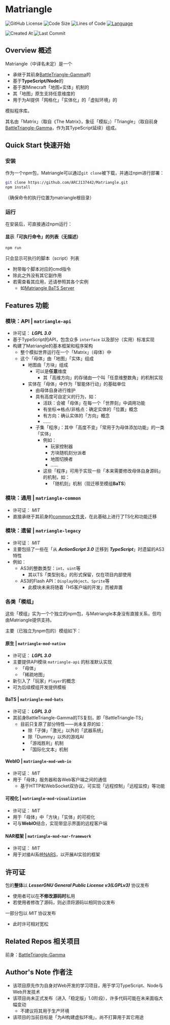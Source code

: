 # Matriangle

![GitHub License](https://img.shields.io/github/license/ARCJ137442/Matriangle?style=for-the-badge&color=78dce8)
![Code Size](https://img.shields.io/github/languages/code-size/ARCJ137442/Matriangle?style=for-the-badge&color=78dce8)
![Lines of Code](https://www.aschey.tech/tokei/github.com/ARCJ137442/Matriangle?style=for-the-badge&color=78dce8)
[![Language](https://img.shields.io/badge/language-TypeScript-cyan?style=for-the-badge&color=78dce8)](https://www.typescriptlang.org/)

![Created At](https://img.shields.io/github/created-at/ARCJ137442/Matriangle?style=for-the-badge)
![Last Commit](https://img.shields.io/github/last-commit/ARCJ137442/Matriangle?style=for-the-badge)

## Overview 概述

Matriangle（中译名未定）是一个

* 承继于其前身[BattleTriangle-Gamma](https://github.com/ARCJ137442/BattleTriangle-Gamma)的
* 基于**TypeScript/Node**的
* 基于类Minecraft「地图+实体」机制的
* 其「地图」原生支持任意维度的
* 用于为AI提供「网格化」「实体化」的「虚拟环境」的

模拟程序库。

其名由「Matrix」（取自《The Matrix》，象征「模拟」）「Triangle」（取自前身[BattleTriangle-Gamma](https://github.com/ARCJ137442/BattleTriangle-Gamma)，作为其TypeScript延续）组成。

## Quick Start 快速开始

### 安装

作为一个npm包，Matriangle可以通过`git clone`被下载，并通过npm进行部署：

```bash
git clone https://github.com/ARCJ137442/Matriangle.git
npm install
```

（确保命令的执行位置为matriangle根目录）

### 运行

在安装后，可直接通过npm运行：

#### 显示「可执行命令」的列表（无描述）

```bash
npm run
```

只会显示可执行的脚本（script）列表

* 附带每个脚本对应的cmd指令
* 除此之外没有其它副作用
* 若需查看其应用，还请参照其各个实例
  * 如[Matriangle BaTS Server](https://github.com/ARCJ137442/Matriangle-BaTS-Server)

## Features 功能

### 模块：API | `matriangle-api`

* 许可证： ***LGPL 3.0***
* 基于TypeScript的API，包含众多 `interface` 以及部分（实用）标准实现
* 构建了Matriangle的基本框架和程序架构
  * 整个模拟世界运行在一个「Matrix」（母体）中
  * 这个「母体」由「地图」「实体」组成
    * 地图由「方块」组成
      * 可以是**任意**维度
        * 其「高维方向」的存储由一个叫「任意维整数角」的机制实现
    * 实体在「母体」中作为「智能体行动」的基础单位
      * 由母体自身进行维护
      * 具有高度可自定义的行为，如：
        * 活跃：会被「母体」在每一个「世界刻」中调用功能
        * 有坐标⇒格点/非格点：确定实体的「位置」概念
        * 有方向：确认实体的「方向」概念
        * ……
      * 子集「程序」：其中「高度不变」「常用于为母体添加功能」的一类「实体」
        * 例如：
          * 玩家控制器
          * 方块随机刻分派者
          * 地图切换者
          * ……
        * 这些「程序」可用于实现一些「本来需要修改母体自身源码」的机制，如：
          * 「随机刻」机制（现迁移至模组**BaTS**）

### 模块：通用 | `matriangle-common`

* 许可证： *MIT*
* 直接承继于其前身的[common文件夹](https://github.com/ARCJ137442/BattleTriangle-Gamma/tree/master/batr/common)，在此基础上进行了TS化和功能迁移

### 模块：遗留 | `matriangle-legacy`

* 许可证： *MIT*
* 主要包括了一些在「从 ***ActionScript 3.0*** 迁移到 ***TypeScript***」时遗留的AS3特性
* 例如：
  * AS3的整数类型：`int`、`uint`等
    * 其以TS「类型别名」的形式保留，仅在项目内部使用
  * AS3的Flash API：`DisplayObject`、`Sprite`等
    * 此模块未来将随着「H5客户端的开发」而被弃置

### 各类「模组」

这些「模组」实为一个个独立的npm包，与Matriangle本身没有直接关系，但均由Matriangle提供支持。

主要（已独立为npm包的）模组如下：

#### 原生 | `matriangle-mod-native`

* 许可证： ***LGPL 3.0***
* 主要提供API模块 `matriangle-api` 的标准默认实现
  * 「母体」
  * 「稀疏地图」
* 新引入了「玩家」`Player`的概念
* 可为后续模组开发提供模板

#### BaTS | `matriangle-mod-bats`

* 许可证： ***LGPL 3.0***
* 其前身BattleTriangle-Gamma的TS复刻，即「BattleTriangle-TS」
  * 目前只复原了部分特性——尚未复原的如：
    * 除「子弹」「激光」以外的「武器系统」
    * 除「Dummy」以外的游戏AI
    * 「游戏胜利」机制
    * 「国际化文本」机制

#### WebIO | `matriangle-mod-web-io`

* 许可证： *MIT*
* 用于「母体」服务器和各Web客户端之间的通信
  * 基于HTTP和WebSocket双协议，可实现「远程控制」「远程监控」等功能

#### 可视化 | `matriangle-mod-visualization`

* 许可证： *MIT*
* 用于「母体」中「方块」「实体」的可视化
* 可与**WebIO**结合，实现带显示界面的远程客户端

#### NAR框架 | `matriangle-mod-nar-framework`

* 许可证： *MIT*
* 用于对接AI系统[NARS](http://www.opennars.org/)，以开展AI实验的框架

## 许可证

包的**整体**以 ***LesserGNU General Public License v3(LGPLv3)*** 协议发布

* 使用者可以在**不修改源码时**私用
* 若使用者修改了源码，则必须将源码以相同协议发布

一部分包以 *MIT* 协议发布

* 此时许可相对宽松

## Related Repos 相关项目

前身：[BattleTriangle-Gamma](https://github.com/ARCJ137442/BattleTriangle-Gamma)

## Author's Note 作者注

* 该项目原先作为自身对Web开发的学习项目，用于学习TypeScript、Node与Web开发技术
* 该项目尚未正式发布（进入「稳定版」1.0阶段），许多代码可能在未来面临大幅变动
  * 不建议将其用于生产环境
* 该项目的当前目标是「为AI构建虚拟环境」，尚不打算用于其它用途
